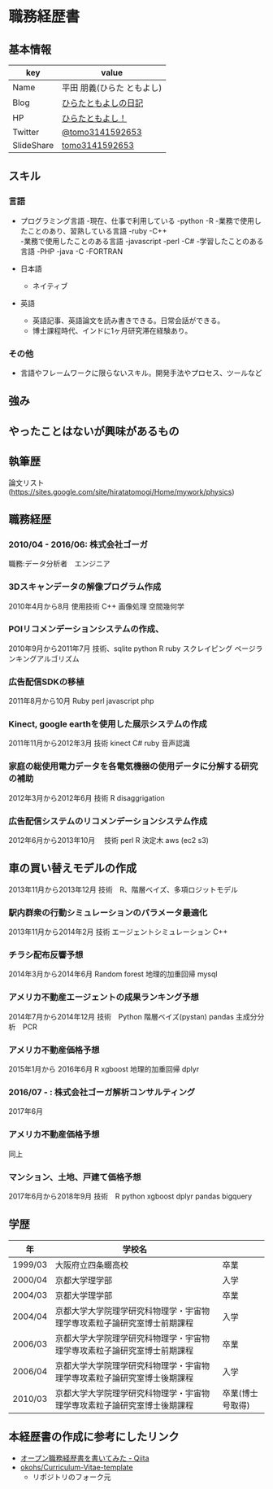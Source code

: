 # 職務経歴書

## 基本情報

|key|value|
|---|-----|
|Name|平田 朋義(ひらた ともよし)|
|Blog|[ひらたともよしの日記](http://tomo31415926563.hatenablog.com/)|
|HP|[ひらたともよし！](https://sites.google.com/site/hiratatomogi/)|
|Twitter|[@tomo3141592653](https://twitter.com/foobar)|
|SlideShare|[tomo3141592653](https://www.slideshare.net/tomo3141592653/)|


## スキル

### 言語

- プログラミング言語
  -現在、仕事で利用している
    -python
    -R
  -業務で使用したことのあり、習熟している言語
    -ruby
    -C++   
  -業務で使用したことのある言語
    -javascript
    -perl
    -C#
  -学習したことのある言語
    -PHP
    -java
    -C
    -FORTRAN
    
- 日本語
  - ネイティブ
- 英語
  - 英語記事、英語論文を読み書きできる。日常会話ができる。
  - 博士課程時代、インドに1ヶ月研究滞在経験あり。

### その他

- 言語やフレームワークに限らないスキル。開発手法やプロセス、ツールなど

## 強み

## やったことはないが興味があるもの

## 執筆歴
論文リスト(https://sites.google.com/site/hiratatomogi/Home/mywork/physics)

## 職務経歴

### 2010/04 - 2016/06: 株式会社ゴーガ

職務:データ分析者　エンジニア


### 3Dスキャンデータの解像プログラム作成 
2010年4月から8月
使用技術 C++ 画像処理 空間幾何学

### POIリコメンデーションシステムの作成、
2010年9月から2011年7月
技術、sqlite python R ruby スクレイピング ページランキングアルゴリズム

### 広告配信SDKの移植
2011年8月から10月
Ruby perl javascript php

### Kinect, google earthを使用した展示システムの作成
2011年11月から2012年3月
技術 kinect C# ruby 音声認識

### 家庭の総使用電力データを各電気機器の使用データに分解する研究の補助
2012年3月から2012年6月
技術 R disaggrigation

### 広告配信システムのリコメンデーションシステム作成
2012年6月から2013年10月
　技術 perl R 決定木 aws (ec2 s3)

## 車の買い替えモデルの作成
2013年11月から2013年12月
技術　R、階層ベイズ、多項ロジットモデル

### 駅内群衆の行動シミュレーションのパラメータ最適化
2013年11月から2014年2月
技術 エージェントシミュレーション C++

### チラシ配布反響予想
2014年3月から2014年6月
Random forest  地理的加重回帰 mysql

### アメリカ不動産エージェントの成果ランキング予想
2014年7月から2014年12月
技術　Python 階層ベイズ(pystan) pandas 主成分分析　PCR

### アメリカ不動産価格予想
2015年1月から 2016年6月
R xgboost 地理的加重回帰 dplyr

### 2016/07 - : 株式会社ゴーガ解析コンサルティング

2017年6月
### アメリカ不動産価格予想
同上

### マンション、土地、戸建て価格予想
2017年6月から2018年9月
技術　R python xgboost  dplyr pandas bigquery




## 学歴

|年|学校名||
|---|-----|----|
|1999/03|大阪府立四条畷高校|卒業|																																									
|2000/04|京都大学理学部|入学|	
|2004/03|京都大学理学部|卒業|																																									
|2004/04|京都大学大学院理学研究科物理学・宇宙物理学専攻素粒子論研究室博士前期課程|入学|		
|2006/03|京都大学大学院理学研究科物理学・宇宙物理学専攻素粒子論研究室博士前期課程|卒業|
|2006/04|京都大学大学院理学研究科物理学・宇宙物理学専攻素粒子論研究室博士後期課程|入学|
|2010/03|京都大学大学院理学研究科物理学・宇宙物理学専攻素粒子論研究室博士後期課程|卒業(博士号取得)|

## 本経歴書の作成に参考にしたリンク
- [オープン職務経歴書を書いてみた - Qiita](https://qiita.com/Sa2Knight/items/4af2f24fac9290d26119)
- [okohs/Curriculum-Vitae-template](https://github.com/okohs/Curriculum-Vitae-template)
  - リポジトリのフォーク元
																																																																																																							
